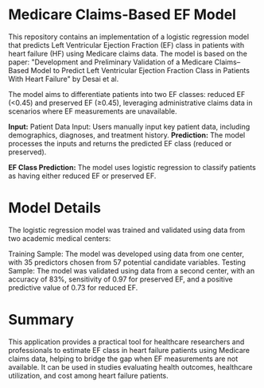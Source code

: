 # Medicare Claims-Based EF Model
This repository contains an implementation of a logistic regression model that predicts Left Ventricular Ejection Fraction (EF) class in patients with heart failure (HF) using Medicare claims data. The model is based on the paper: "Development and Preliminary Validation of a Medicare Claims–Based Model to Predict Left Ventricular Ejection Fraction Class in Patients With Heart Failure" by Desai et al.

The model aims to differentiate patients into two EF classes: reduced EF (<0.45) and preserved EF (≥0.45), leveraging administrative claims data in scenarios where EF measurements are unavailable.

**Input:** Patient Data Input: Users manually input key patient data, including demographics, diagnoses, and treatment history.
**Prediction:** The model processes the inputs and returns the predicted EF class (reduced or preserved).

**EF Class Prediction:** The model uses logistic regression to classify patients as having either reduced EF or preserved EF.

# Model Details
The logistic regression model was trained and validated using data from two academic medical centers:

Training Sample: The model was developed using data from one center, with 35 predictors chosen from 57 potential candidate variables.
Testing Sample: The model was validated using data from a second center, with an accuracy of 83%, sensitivity of 0.97 for preserved EF, and a positive predictive value of 0.73 for reduced EF.

# Summary
This application provides a practical tool for healthcare researchers and professionals to estimate EF class in heart failure patients using Medicare claims data, helping to bridge the gap when EF measurements are not available. It can be used in studies evaluating health outcomes, healthcare utilization, and cost among heart failure patients.